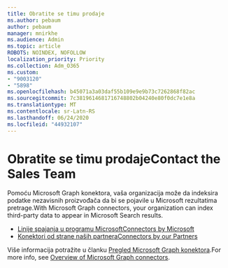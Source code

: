 ```yaml
---
title: Obratite se timu prodaje
ms.author: pebaum
author: pebaum
manager: mnirkhe
ms.audience: Admin
ms.topic: article
ROBOTS: NOINDEX, NOFOLLOW
localization_priority: Priority
ms.collection: Adm_O365
ms.custom:
- "9003120"
- "5898"
ms.openlocfilehash: b45071a3a03daf55b109e9e9b73c7262868f82ac
ms.sourcegitcommit: 7c3819614681716748802b04240e80f0dc7e1e8a
ms.translationtype: MT
ms.contentlocale: sr-Latn-RS
ms.lasthandoff: 06/24/2020
ms.locfileid: "44932107"
---
```

# <a name="contact-the-sales-team"></a><span data-ttu-id="14b86-102">Obratite se timu prodaje</span><span class="sxs-lookup"><span data-stu-id="14b86-102">Contact the Sales Team</span></span>

<span data-ttu-id="14b86-103">Pomoću Microsoft Graph konektora, vaša organizacija može da indeksira podatke nezavisnih proizvođača da bi se pojavile u Microsoft rezultatima pretrage.</span><span class="sxs-lookup"><span data-stu-id="14b86-103">With Microsoft Graph connectors, your organization can index third-party data to appear in Microsoft Search results.</span></span>

- [<span data-ttu-id="14b86-104">Linije spajanja u programu Microsoft</span><span class="sxs-lookup"><span data-stu-id="14b86-104">Connectors by Microsoft</span></span>](https://docs.microsoft.com/microsoftsearch/connectors-gallery#Microsoft)
- [<span data-ttu-id="14b86-105">Konektori od strane naših partnera</span><span class="sxs-lookup"><span data-stu-id="14b86-105">Connectors by our Partners</span></span>](https://docs.microsoft.com/microsoftsearch/connectors-gallery#Partners)

<span data-ttu-id="14b86-106">Više informacija potražite u članku [Pregled Microsoft Graph konektora](https://docs.microsoft.com/microsoftsearch/connectors-overview).</span><span class="sxs-lookup"><span data-stu-id="14b86-106">For more info, see [Overview of Microsoft Graph connectors](https://docs.microsoft.com/microsoftsearch/connectors-overview).</span></span>
